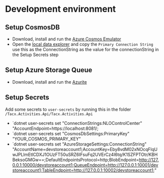 # Development environment

## Setup CosmosDB

- Download, install and run the [Azure Cosmos Emulator](https://docs.microsoft.com/en-us/azure/cosmos-db/local-emulator?tabs=cli%2Cssl-netstd21)
- Open the [local data explorer](https://localhost:8081/_explorer/index.html) and copy the `Primary Connection String` use this as the ConnectionString as the value for the connectionString in the Setup Secrets step

## Setup Azure Storage Queue

- Download, install and run the [Azurite](https://docs.microsoft.com/en-us/azure/storage/common/storage-use-azurite?tabs=visual-studio)

## Setup Secrets

Add some secrets to `user-secrets` by running this in the folder `/Tacx.Activities.Api/Tacx.Activities.Api`

- `dotnet user-secrets set "ConnectionStrings:NLOControlCenter" "AccountEndpoint=https://localhost:8081/;
- `dotnet user-secrets set "CosmosDbSettings:PrimaryKey" "YOUR_COSMOS_PRIMARY_KEY"
- `dotnet user-secrets set "AzureStorageSettings:ConnectionString" "AccountName=devstoreaccount1;AccountKey=Eby8vdM02xNOcqFlqUwJPLlmEtlCDXJ1OUzFT50uSRZ6IFsuFq2UVErCz4I6tq/K1SZFPTOtr/KBHBeksoGMGw==;DefaultEndpointsProtocol=http;BlobEndpoint=http://127.0.0.1:10000/devstoreaccount1;QueueEndpoint=http://127.0.0.1:10001/devstoreaccount1;TableEndpoint=http://127.0.0.1:10002/devstoreaccount1;"

